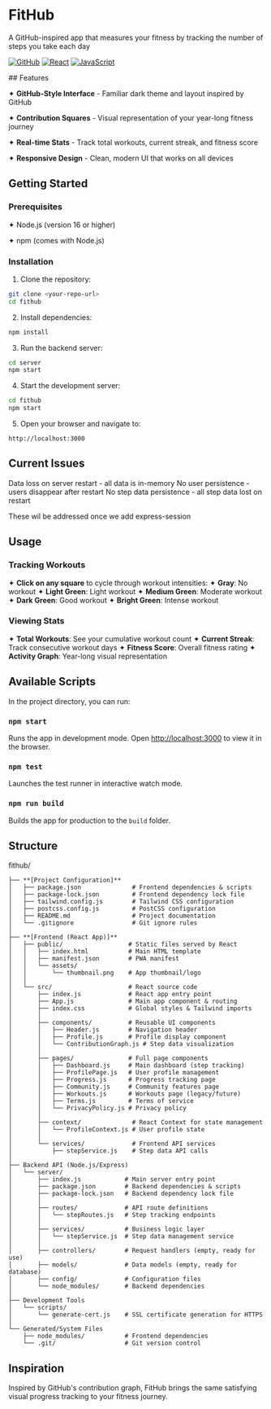 # FitHub

<div>

A GitHub-inspired app that measures your fitness by tracking the number of steps you take each day

[![GitHub](https://img.shields.io/badge/GitHub-100000?style=for-the-badge&logo=github&logoColor=white)](https://github.com)
[![React](https://img.shields.io/badge/React-20232A?style=for-the-badge&logo=react&logoColor=61DAFB)](https://reactjs.org/)
[![JavaScript](https://img.shields.io/badge/JavaScript-F7DF1E?style=for-the-badge&logo=javascript&logoColor=black)](https://developer.mozilla.org/en-US/docs/Web/JavaScript)


</div>
## Features

✦ **GitHub-Style Interface** - Familiar dark theme and layout inspired by GitHub  

✦ **Contribution Squares** - Visual representation of your year-long fitness journey  

✦ **Real-time Stats** - Track total workouts, current streak, and fitness score

✦ **Responsive Design** - Clean, modern UI that works on all devices


## Getting Started

### Prerequisites

✦ Node.js (version 16 or higher)  

✦ npm (comes with Node.js)

### Installation

1. Clone the repository:
```bash
git clone <your-repo-url>
cd fithub
```

2. Install dependencies:
```bash
npm install
```

3. Run the backend server:
```bash
cd server
npm start
```

4. Start the development server:
```bash
cd fithub
npm start
```

5. Open your browser and navigate to:
```
http://localhost:3000
```

## Current Issues
Data loss on server restart - all data is in-memory
No user persistence - users disappear after restart
No step data persistence - all step data lost on restart

These wil be addressed once we add express-session

## Usage

### Tracking Workouts
✦ **Click on any square** to cycle through workout intensities:
  ✦ **Gray**: No workout
  ✦ **Light Green**: Light workout
  ✦ **Medium Green**: Moderate workout
  ✦ **Dark Green**: Good workout
  ✦ **Bright Green**: Intense workout

### Viewing Stats
✦ **Total Workouts**: See your cumulative workout count
✦ **Current Streak**: Track consecutive workout days
✦ **Fitness Score**: Overall fitness rating
✦ **Activity Graph**: Year-long visual representation

## Available Scripts

In the project directory, you can run:

### `npm start`
Runs the app in development mode. Open [http://localhost:3000](http://localhost:3000) to view it in the browser.

### `npm test`
Launches the test runner in interactive watch mode.

### `npm run build`
Builds the app for production to the `build` folder.

## Structure
fithub/
```
├── **[Project Configuration]**
│   ├── package.json              # Frontend dependencies & scripts
│   ├── package-lock.json         # Frontend dependency lock file
│   ├── tailwind.config.js        # Tailwind CSS configuration
│   ├── postcss.config.js         # PostCSS configuration
│   ├── README.md                 # Project documentation
│   └── .gitignore                # Git ignore rules
│
├── **[Frontend (React App)]**
│   ├── public/                  # Static files served by React
│   │   ├── index.html           # Main HTML template
│   │   ├── manifest.json        # PWA manifest
│   │   └── assets/
│   │       └── thumbnail.png    # App thumbnail/logo
│   │
│   └── src/                     # React source code
│       ├── index.js             # React app entry point
│       ├── App.js               # Main app component & routing
│       ├── index.css            # Global styles & Tailwind imports
│       │
│       ├── components/          # Reusable UI components
│       │   ├── Header.js        # Navigation header
│       │   ├── Profile.js       # Profile display component
│       │   └── ContributionGraph.js # Step data visualization
│       │
│       ├── pages/               # Full page components
│       │   ├── Dashboard.js     # Main dashboard (step tracking)
│       │   ├── ProfilePage.js   # User profile management
│       │   ├── Progress.js      # Progress tracking page
│       │   ├── Community.js     # Community features page
│       │   ├── Workouts.js      # Workouts page (legacy/future)
│       │   ├── Terms.js         # Terms of service
│       │   └── PrivacyPolicy.js # Privacy policy
│       │
│       ├── context/              # React Context for state management
│       │   └── ProfileContext.js # User profile state
│       │
│       └── services/             # Frontend API services
│           ├── stepService.js    # Step data API calls
│
├── Backend API (Node.js/Express)
│   └── server/
│       ├── index.js            # Main server entry point
│       ├── package.json        # Backend dependencies & scripts
│       ├── package-lock.json   # Backend dependency lock file
│       │
│       ├── routes/             # API route definitions
│       │   └── stepRoutes.js   # Step tracking endpoints
│       │
│       ├── services/           # Business logic layer
│       │   └── stepService.js  # Step data management service
│       │
│       ├── controllers/        # Request handlers (empty, ready for use)
│       ├── models/             # Data models (empty, ready for database)
│       ├── config/             # Configuration files
│       └── node_modules/       # Backend dependencies
│
├── Development Tools
│   └── scripts/
│       └── generate-cert.js    # SSL certificate generation for HTTPS
│
└── Generated/System Files
    ├── node_modules/           # Frontend dependencies
    └── .git/                   # Git version control
```

## Inspiration

Inspired by GitHub's contribution graph, FitHub brings the same satisfying visual progress tracking to your fitness journey. 

